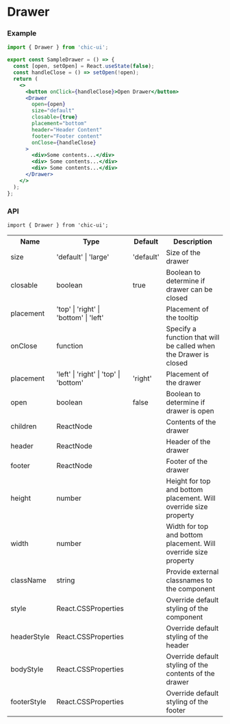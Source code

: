 # Drawer

### Example

```jsx
import { Drawer } from 'chic-ui';

export const SampleDrawer = () => {
  const [open, setOpen] = React.useState(false);
  const handleClose = () => setOpen(!open);
  return (
    <>
      <button onClick={handleClose}>Open Drawer</button>
      <Drawer
        open={open}
        size="default"
        closable={true}
        placement="bottom"
        header="Header Content"
        footer="Footer content"
        onClose={handleClose}
      >
        <div>Some contents...</div>
        <div> Some contents...</div>
        <div> Some contents...</div>
      </Drawer>
    </>
  );
};
```

### API

```
import { Drawer } from 'chic-ui';
```

<table>
  <tr>
     <th>Name</th>
     <th>Type</th>
     <th>Default</th>
     <th>Description</th>
  </tr>
  <tr>
    <td>size</td>
    <td>'default' | 'large'</td>
    <td>'default'</td>
    <td>Size of the drawer</td>
  </tr>
  <tr>
    <td>closable</td>
    <td>boolean</td>
    <td>true</td>
    <td>Boolean to determine if drawer can be closed</td>
  </tr>
  <tr>
    <td>placement</td>
    <td>'top' | 'right' | 'bottom' | 'left'</td>
    <td></td>
    <td>Placement of the tooltip</td>
  </tr>
 <tr>
    <td>onClose</td>
    <td>function</td>
    <td></td>
    <td>Specify a function that will be called when the Drawer is closed</td>
  </tr>
   <tr>
    <td>placement</td>
    <td>'left' | 'right' | 'top' | 'bottom'</td>
    <td>'right'</td>
    <td>Placement of the drawer</td>
  </tr>
  <tr>
    <td>open</td>
    <td>boolean</td>
    <td>false</td>
    <td>Boolean to determine if drawer is open</td>
  </tr>
  <tr>
    <td>children</td>
    <td>ReactNode</td>
    <td></td>
    <td>Contents of the drawer</td>
  </tr>
  <tr>
    <td>header</td>
    <td>ReactNode</td>
    <td></td>
    <td>Header of the drawer</td>
  </tr>
  <tr>
    <td>footer</td>
    <td>ReactNode</td>
    <td></td>
    <td>Footer of the drawer</td>
  </tr>
  <tr>
    <td>height</td>
    <td>number</td>
    <td></td>
    <td>Height for top and bottom placement. Will override size property</td>
  </tr>
  <tr>
    <td>width</td>
    <td>number</td>
    <td></td>
    <td>Width for top and bottom placement. Will override size property</td>
  </tr>
  <tr>
    <td>className</td>
    <td>string</td>
    <td></td>
    <td>Provide external classnames to the component</td>
  </tr>
  <tr>
    <td>style</td>
    <td>React.CSSProperties</td>
    <td></td>
    <td>Override default styling of the component</td>
  </tr>
  <tr>
    <td>headerStyle</td>
    <td>React.CSSProperties</td>
    <td></td>
    <td>Override default styling of the header</td>
  </tr>
  <tr>
    <td>bodyStyle</td>
    <td>React.CSSProperties</td>
    <td></td>
    <td>Override default styling of the contents of the drawer</td>
  </tr>
  <tr>
    <td>footerStyle</td>
    <td>React.CSSProperties</td>
    <td></td>
    <td>Override default styling of the footer</td>
  </tr>
</table>
